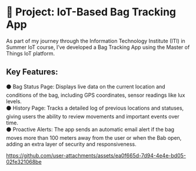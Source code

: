 # 🔧 Project: IoT-Based Bag Tracking App 

As part of my journey through the Information Technology Institute (ITI) in Summer IoT course, I’ve developed a Bag Tracking App using the Master of Things IoT platform.  

## Key Features:
⚫ Bag Status Page: Displays live data on the current location and conditions of the bag, including GPS coordinates, sensor readings like lux levels.  
⚫ History Page: Tracks a detailed log of previous locations and statuses, giving users the ability to review movements and important events over time.  
⚫ Proactive Alerts: The app sends an automatic email alert if the bag moves more than 100 meters away from the user or when the Bab open, adding an extra layer of security and responsiveness.  


https://github.com/user-attachments/assets/ea0f665d-7d94-4e4e-bd05-02fe321068be




 
